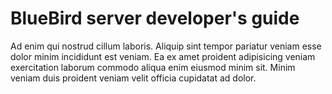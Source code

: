 # BlueBird server developer's guide

Ad enim qui nostrud cillum laboris. Aliquip sint tempor pariatur veniam esse dolor minim incididunt est veniam. Ea ex amet proident adipisicing veniam exercitation laborum commodo aliqua enim eiusmod minim sit. Minim veniam duis proident veniam velit officia cupidatat ad dolor.
